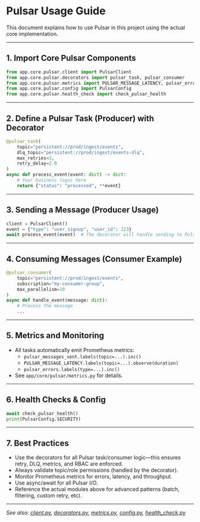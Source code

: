 # Pulsar Usage Guide

This document explains how to use Pulsar in this project using the actual core implementation.

---

## 1. Import Core Pulsar Components

```python
from app.core.pulsar.client import PulsarClient
from app.core.pulsar.decorators import pulsar_task, pulsar_consumer
from app.core.pulsar.metrics import PULSAR_MESSAGE_LATENCY, pulsar_errors, pulsar_messages_sent
from app.core.pulsar.config import PulsarConfig
from app.core.pulsar.health_check import check_pulsar_health
```

---

## 2. Define a Pulsar Task (Producer) with Decorator

```python
@pulsar_task(
    topic="persistent://prod/ingest/events",
    dlq_topic="persistent://prod/ingest/events-dlq",
    max_retries=3,
    retry_delay=2.0
)
async def process_event(event: dict) -> dict:
    # Your business logic here
    return {"status": "processed", **event}
```

---

## 3. Sending a Message (Producer Usage)

```python
client = PulsarClient()
event = {"type": "user_signup", "user_id": 123}
await process_event(event)  # The decorator will handle sending to Pulsar
```

---

## 4. Consuming Messages (Consumer Example)

```python
@pulsar_consumer(
    topic="persistent://prod/ingest/events",
    subscription="my-consumer-group",
    max_parallelism=10
)
async def handle_event(message: dict):
    # Process the message
    ...
```

---

## 5. Metrics and Monitoring

- All tasks automatically emit Prometheus metrics:
  - `pulsar_messages_sent.labels(topic=...).inc()`
  - `PULSAR_MESSAGE_LATENCY.labels(topic=...).observe(duration)`
  - `pulsar_errors.labels(type=...).inc()`
- See `app/core/pulsar/metrics.py` for details.

---

## 6. Health Checks & Config

```python
await check_pulsar_health()
print(PulsarConfig.SECURITY)
```

---

## 7. Best Practices

- Use the decorators for all Pulsar task/consumer logic—this ensures retry, DLQ, metrics, and RBAC are enforced.
- Always validate topic/role permissions (handled by the decorator).
- Monitor Prometheus metrics for errors, latency, and throughput.
- Use async/await for all Pulsar I/O.
- Reference the actual modules above for advanced patterns (batch, filtering, custom retry, etc).

---

*See also: [client.py](../../../../pulsar/client.py), [decorators.py](../../../../pulsar/decorators.py), [metrics.py](../../../../pulsar/metrics.py), [config.py](../../../../pulsar/config.py), [health_check.py](../../../../pulsar/health_check.py)*
